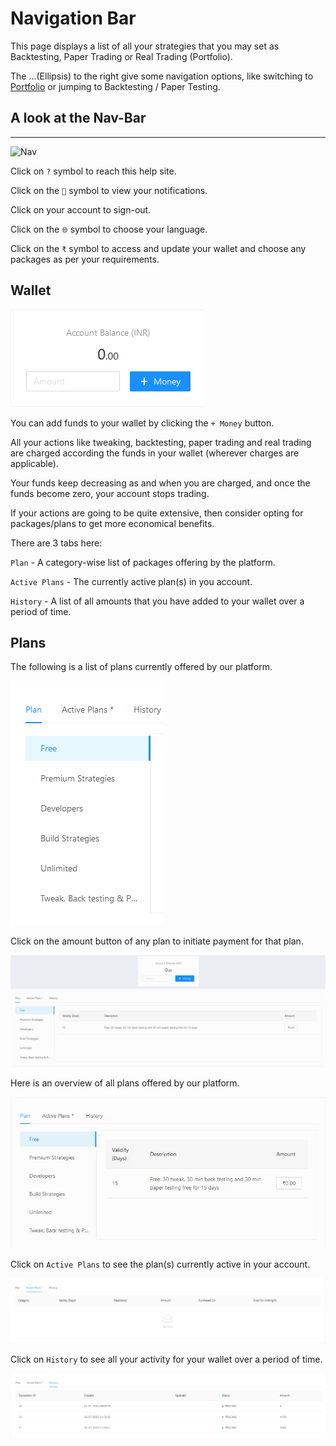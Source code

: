 # Navigation Bar

This page displays a list of all your strategies that you may set as Backtesting, Paper Trading or Real Trading (Portfolio).

The ...(Ellipsis) to the right give some navigation options, like switching to [Portfolio](member/portfolio.md) or jumping to Backtesting / Paper Testing.

## A look at the Nav-Bar
---
![Nav](imgs/money-11.gif)

Click on `?` symbol to reach this help site.

Click on the `🔔` symbol to view your notifications.

Click on your account to sign-out.

Click on the `🌐` symbol to choose your language.

Click on the `₹` symbol to access and update your wallet and choose any packages as per your requirements.

## Wallet

![Nav](imgs/money-2.png)

You can add funds to your wallet by clicking the `+ Money` button.

All your actions like tweaking, backtesting, paper trading and real trading are charged according the funds in your wallet (wherever charges are applicable).

Your funds keep decreasing as and when you are charged, and once the funds become zero, your account stops trading.

If your actions are going to be quite extensive, then consider opting for packages/plans to get more economical benefits.

There are 3 tabs here:

`Plan` - A category-wise list of packages offering by the platform.

`Active Plans` - The currently active plan(s) in you account.

`History` - A list of all amounts that you have added to your wallet over a period of time.

## Plans

The following is a list of plans currently offered by our platform.

![Nav](imgs/money-13.png)

Click on the amount button of any plan to initiate payment for that plan. 

![Nav](imgs/money-3.gif)

Here is an overview of all plans offered by our platform.

![Nav](imgs/money-12.gif)

Click on `Active Plans` to see the plan(s) currently active in your account.

![Nav](imgs/money-9.png)

Click on `History` to see all your activity for your wallet over a period of time.

![Nav](imgs/money-10.png)